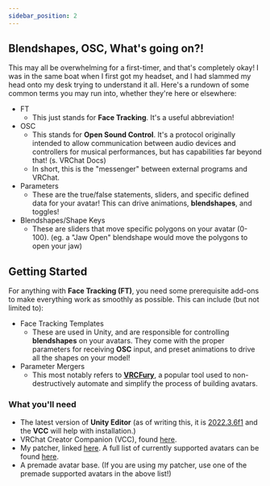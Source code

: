 ```yaml
---
sidebar_position: 2
---
```


## Blendshapes, OSC, What's going on?!

This may all be overwhelming for a first-timer, and that's completely okay! I was in the same boat when I first got my headset, and I had slammed my head onto my desk trying to understand it all. Here's a rundown of some common terms you may run into, whether they're here or elsewhere:

- FT
  - This just stands for **Face Tracking**. It's a useful abbreviation!
- OSC
  - This stands for **Open Sound Control**. It's a protocol originally intended to allow communication between audio devices and controllers for musical performances, but has capabilities far beyond that! (s. VRChat Docs)
  - In short, this is the "messenger" between external programs and VRChat.
- Parameters
  - These are the true/false statements, sliders, and specific defined data for your avatar! This can drive animations, **blendshapes**, and toggles!
- Blendshapes/Shape Keys
  - These are sliders that move specific polygons on your avatar (0-100). (eg. a "Jaw Open" blendshape would move the polygons to open your jaw)

## Getting Started

For anything with **Face Tracking (FT)**, you need some prerequisite add-ons to make everything work as smoothly as possible. This can include (but not limited to):

- Face Tracking Templates
  - These are used in Unity, and are responsible for controlling **blendshapes** on your avatars. They come with the proper parameters for receiving **OSC** input, and preset animations to drive all the shapes on your model!
- Parameter Mergers
  - This most notably refers to [**VRCFury**](https://vrcfury.com), a popular tool used to non-destructively automate and simplify the process of building avatars. 

### What you'll need

- The latest version of **Unity Editor** (as of writing this, it is [2022.3.6f1](https://unity.com/releases/editor/whats-new/2022.3.6) and the **VCC** will help with installation.)
- VRChat Creator Companion (VCC), found [here](https://vrchat.com/download/vcc).
- My patcher, linked [here](https://github.com/hantnor/FTPatcher). A full list of currently supported avatars can be found [here](https://hantnor.gumroad.com).
- A premade avatar base. (If you are using my patcher, use one of the premade supported avatars in the above list!)
